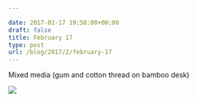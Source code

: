 ```yaml
---

date: 2017-02-17 19:58:00+00:00
draft: false
title: February 17
type: post
url: /blog/2017/2/february-17
---
```


Mixed media (gum and cotton thread on bamboo desk)


  
![](/images/2017-02-17-20172february-17/FullSizeRender.jpg)

